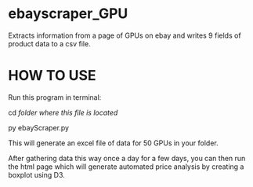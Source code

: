 # ebayscraper_GPU
Extracts information from a page of GPUs on ebay and writes 9 fields of product data to a csv file.


# HOW TO USE

Run this program in terminal:

cd *folder where this file is located*

py ebayScraper.py

This will generate an excel file of data for 50 GPUs in your folder.

After gathering data this way once a day for a few days, you can then run the html page which will generate automated price analysis by creating a boxplot using D3. 



